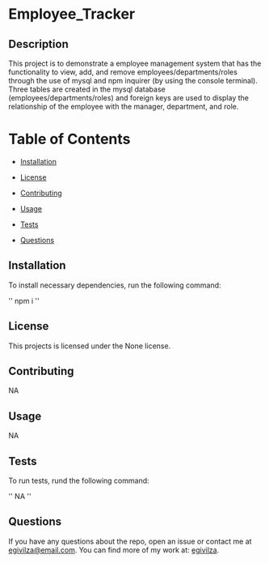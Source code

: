 # Employee_Tracker

## Description

This project is to demonstrate a employee management system that has the functionality to view, add, and remove employees/departments/roles through the use of mysql and npm inquirer (by using the console terminal). Three tables are created in the mysql database (employees/departments/roles) and foreign keys are used to display the relationship of the employee with the manager, department, and role.

# Table of Contents

* [Installation](#installation)

* [License](#license)

* [Contributing](contributing)

* [Usage](#usage)

* [Tests](#tests)

* [Questions](#questions)

## Installation

To install necessary dependencies, run the following command:

''
npm i
''

## License

This projects is licensed under the None license.

## Contributing

NA

## Usage

NA

## Tests

To run tests, rund the following command:

''
NA
''

## Questions

If you have any questions about the repo, open an issue or contact me at egivilza@email.com.
You can find more of my work at: [egivilza](https://github.com/egivilza).

